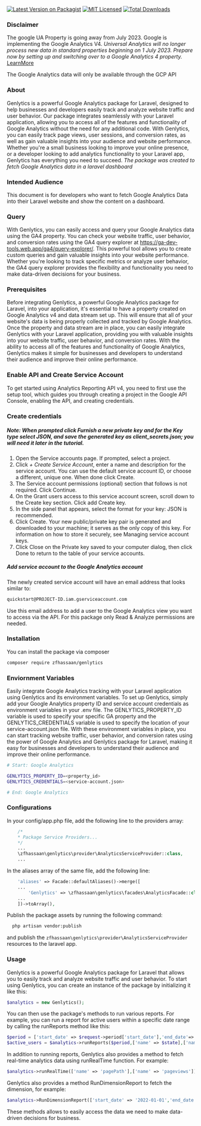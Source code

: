 <!--suppress ALL -->
<p align="center">

  <!-- <h3 align="center">Payfast</h3> -->
</p>

[![Latest Version on Packagist](https://img.shields.io/packagist/v/zfhassaan/genlytics.svg?style=flat-square)](https://packagist.org/packages/zfhassaan/genlytics)
[![MIT Licensed](https://img.shields.io/badge/license-MIT-brightgreen.svg?style=flat-square)](LICENSE.md)
[![Total Downloads](https://img.shields.io/packagist/dt/zfhassaan/genlytics.svg?style=flat-square)](https://packagist.org/packages/zfhassaan/genlytics)


### Disclaimer 
The google UA Property is going away from July 2023. Google is implementing the Google Analytics V4. 
_Universal Analytics will no longer process new data in standard properties beginning on 1 July 2023. 
Prepare now by setting up and switching over to a Google Analytics 4 property._
[LearnMore](https://support.google.com/analytics/answer/11583528?hl=en-GB&authuser=0)

The Google Analytics data will only be available through the GCP API 


### About

Genlytics is a powerful Google Analytics package for Laravel, designed to help businesses and developers easily track and analyze website traffic and user behavior. Our package integrates seamlessly with your Laravel application, allowing you to access all of the features and functionality of Google Analytics without the need for any additional code. With Genlytics, you can easily track page views, user sessions, and conversion rates, as well as gain valuable insights into your audience and website performance. Whether you're a small business looking to improve your online presence, or a developer looking to add analytics functionality to your Laravel app, Genlytics has everything you need to succeed. _The package was created to fetch Google Analytics data in a laravel dashboard_

### Intended Audience
This document is for developers who want to fetch Google Analytics Data into their Laravel website and
show the content on a dashboard.

### Query 
With Genlytics, you can easily access and query your Google Analytics data using the GA4 property. 
You can check your website traffic, user behavior, and conversion rates using the GA4 query explorer 
at https://ga-dev-tools.web.app/ga4/query-explorer/. This powerful tool allows you to create custom 
queries and gain valuable insights into your website performance. Whether you're looking to track 
specific metrics or analyze user behavior, the GA4 query explorer provides the flexibility and functionality
you need to make data-driven decisions for your business.

### Prerequisites
Before integrating Genlytics, a powerful Google Analytics package for Laravel, into your application, it's essential to have a property created on Google Analytics v4 and data stream set up. This will ensure that all of your website's data is being properly collected and tracked by Google Analytics. Once the property and data stream are in place, you can easily integrate Genlytics with your Laravel application, providing you with valuable insights into your website traffic, user behavior, and conversion rates. With the ability to access all of the features and functionality of Google Analytics, Genlytics makes it simple for businesses and developers to understand their audience and improve their online performance.

### Enable API and Create Service Account

To get started using Analytics Reporting API v4, you need to first use the setup tool, which guides you through creating a project in the Google API Console, enabling the API, and creating credentials.

### Create credentials
##### Note: When prompted click Furnish a new private key and for the Key type select JSON, and save the generated key as client_secrets.json; you will need it later in the tutorial.

1. Open the Service accounts page. If prompted, select a project.
2. Click _+ Create Service Account_, enter a name and description for the service account. You can use the default service account ID, or choose a different, unique one. When done click Create.
3. The Service account permissions (optional) section that follows is not required. Click Continue.
4. On the Grant users access to this service account screen, scroll down to the Create key section. Click add Create key.
5. In the side panel that appears, select the format for your key: JSON is recommended.
6. Click Create. Your new public/private key pair is generated and downloaded to your machine; it serves as the only copy of this key. For information on how to store it securely, see Managing service account keys.
7. Click Close on the Private key saved to your computer dialog, then click Done to return to the table of your service accounts.

##### Add service account to the Google Analytics account
The newly created service account will have an email address that looks similar to:
```bash
quickstart@PROJECT-ID.iam.gserviceaccount.com
```
Use this email address to add a user to the Google Analytics view you want to access via the API. For this package only Read & Analyze permissions are needed.


### Installation
You can install the package via composer
```bash
composer require zfhassaan/genlytics
```

### Enviornment Variables
Easily integrate Google Analytics tracking with your Laravel application using Genlytics and its environment variables. To set up Genlytics, simply add your Google Analytics property ID and service account credentials as environment variables in your .env file. The GENLYTICS_PROPERTY_ID variable is used to specify your specific GA property and the GENLYTICS_CREDENTIALS variable is used to specify the location of your service-account.json file. With these environment variables in place, you can start tracking website traffic, user behavior, and conversion rates using the power of Google Analytics and Genlytics package for Laravel, making it easy for businesses and developers to understand their audience and improve their online performance.

```bash
# Start: Google Analytics

GENLYTICS_PROPERTY_ID=<property_id>
GENLYTICS_CREDENTIALS=<service-account.json>

# End: Google Analytics
```

### Configurations
In your config/app.php file, add the following line to the providers array:

```php
    /*
    * Package Service Providers...
    */
    ...
    \zfhassaan\genlytics\provider\AnalyticsServiceProvider::class,
    ...
```

In the aliases array of the same file, add the following line:

```php
    'aliases' => Facade::defaultAliases()->merge([
    ...
        'Genlytics' => \zfhassaan\genlytics\facades\AnalyticsFacade::class,
    ...
    ])->toArray(),
```

Publish the package assets by running the following command:

```bash
  php artisan vendor:publish 
```

and publish the `zfhassaan\genlytics\provider\AnalyticsServiceProvider` resources to the laravel app. 

### Usage
Genlytics is a powerful Google Analytics package for Laravel that allows you to easily track and analyze website traffic and user behavior. To start using Genlytics, you can create an instance of the package by initializing it like this:

```php 
$analytics = new Genlytics();
```
You can then use the package's methods to run various reports. For example, you can run a report for active users within a specific date range by calling the runReports method like this:

```php
$period = ['start_date' => $request->period['start_date'],'end_date'=> $request->period['end_date']];
$active_users = $analytics->runReports($period,['name' => $state],['name' => 'activeUsers'] );
```

In addition to running reports, Genlytics also provides a method to fetch real-time analytics data using runRealTime function. For example:

```php
$analytics->runRealTime(['name' => 'pagePath'],['name' => 'pageviews']);
```
Genlytics also provides a method RunDimensionReport to fetch the dimension, for example:

```php 
$analytics->RunDimensionReport(['start_date' => '2022-01-01','end_date' => '2022-01-31'],'browser');
```
These methods allows to easily access the data we need to make data-driven decisions for business.
